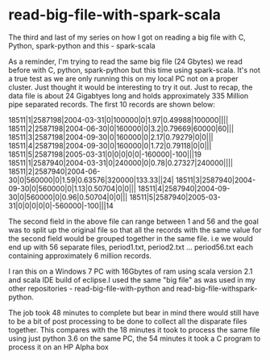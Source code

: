 # read-big-file-with-spark-scala
The third and last of my series on how I got on reading a big file with C, Python, spark-python and this - spark-scala

As a reminder, I'm trying to read the same big file (24 Gbytes) we read before with C, python, spark-python but 
this time using spark-scala. It's not a true test as we are only running this on my local PC not on a proper 
cluster. Just thought it would be interesting to try it out. Just to recap, the data file is about 24 Gigabtyes long and holds approximately 335 Million pipe separated records. The first 10 records are shown below:

18511|1|2587198|2004-03-31|0|100000|0|1.97|0.49988|100000||||
18511|2|2587198|2004-06-30|0|160000|0|3.2|0.79669|60000|60|||
18511|3|2587198|2004-09-30|0|160000|0|2.17|0.79279|0|0|||
18511|4|2587198|2004-09-30|0|160000|0|1.72|0.79118|0|0|||
18511|5|2587198|2005-03-31|0|0|0|0|0|-160000|-100|||19
18511|1|2587940|2004-03-31|0|240000|0|0.78|0.27327|240000||||
18511|2|2587940|2004-06-30|0|560000|0|1.59|0.63576|320000|133.33||24|
18511|3|2587940|2004-09-30|0|560000|0|1.13|0.50704|0|0|||
18511|4|2587940|2004-09-30|0|560000|0|0.96|0.50704|0|0|||
18511|5|2587940|2005-03-31|0|0|0|0|0|-560000|-100|||14

The second field in the above file can range between 1 and 56 and the goal was to split up the original 
file so that all the records with the same value for the second field would be grouped together in the same file. i.e we 
would end up with 56 separate files, period1.txt, period2.txt ... period56.txt each containing approximately 6 million records.

I ran this on a Windows 7 PC with 16Gbytes of ram using scala version 2.1 and scala IDE build of eclipse.I used the same "big file" as was used in my other repositories - read-big-file-with-python and read-big-file-withspark-python.

The job took 48 minutes to complete but bear in mind there would still have to be a bit of post processing to be done to 
collect all the disparate files together. This compares with the 18 minutes it took to process the same file using just 
python 3.6 on the same PC, the 54 minutes it took a C program to process it on an HP Alpha box
